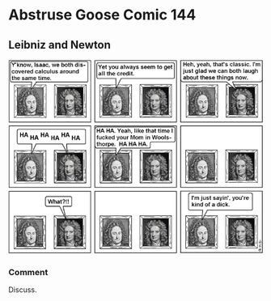 # Abstruse Goose Comic 144
## Leibniz and Newton

![image](comics/leibniz_newton.png)
### Comment
Discuss.
